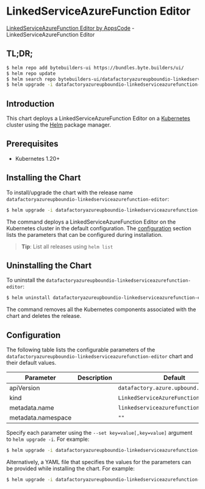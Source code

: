 # LinkedServiceAzureFunction Editor

[LinkedServiceAzureFunction Editor by AppsCode](https://byte.builders) - LinkedServiceAzureFunction Editor

## TL;DR;

```bash
$ helm repo add bytebuilders-ui https://bundles.byte.builders/ui/
$ helm repo update
$ helm search repo bytebuilders-ui/datafactoryazureupboundio-linkedserviceazurefunction-editor --version=v0.4.18
$ helm upgrade -i datafactoryazureupboundio-linkedserviceazurefunction-editor bytebuilders-ui/datafactoryazureupboundio-linkedserviceazurefunction-editor -n default --create-namespace --version=v0.4.18
```

## Introduction

This chart deploys a LinkedServiceAzureFunction Editor on a [Kubernetes](http://kubernetes.io) cluster using the [Helm](https://helm.sh) package manager.

## Prerequisites

- Kubernetes 1.20+

## Installing the Chart

To install/upgrade the chart with the release name `datafactoryazureupboundio-linkedserviceazurefunction-editor`:

```bash
$ helm upgrade -i datafactoryazureupboundio-linkedserviceazurefunction-editor bytebuilders-ui/datafactoryazureupboundio-linkedserviceazurefunction-editor -n default --create-namespace --version=v0.4.18
```

The command deploys a LinkedServiceAzureFunction Editor on the Kubernetes cluster in the default configuration. The [configuration](#configuration) section lists the parameters that can be configured during installation.

> **Tip**: List all releases using `helm list`

## Uninstalling the Chart

To uninstall the `datafactoryazureupboundio-linkedserviceazurefunction-editor`:

```bash
$ helm uninstall datafactoryazureupboundio-linkedserviceazurefunction-editor -n default
```

The command removes all the Kubernetes components associated with the chart and deletes the release.

## Configuration

The following table lists the configurable parameters of the `datafactoryazureupboundio-linkedserviceazurefunction-editor` chart and their default values.

|     Parameter      | Description |                      Default                      |
|--------------------|-------------|---------------------------------------------------|
| apiVersion         |             | <code>datafactory.azure.upbound.io/v1beta1</code> |
| kind               |             | <code>LinkedServiceAzureFunction</code>           |
| metadata.name      |             | <code>linkedserviceazurefunction</code>           |
| metadata.namespace |             | <code>""</code>                                   |


Specify each parameter using the `--set key=value[,key=value]` argument to `helm upgrade -i`. For example:

```bash
$ helm upgrade -i datafactoryazureupboundio-linkedserviceazurefunction-editor bytebuilders-ui/datafactoryazureupboundio-linkedserviceazurefunction-editor -n default --create-namespace --version=v0.4.18 --set apiVersion=datafactory.azure.upbound.io/v1beta1
```

Alternatively, a YAML file that specifies the values for the parameters can be provided while
installing the chart. For example:

```bash
$ helm upgrade -i datafactoryazureupboundio-linkedserviceazurefunction-editor bytebuilders-ui/datafactoryazureupboundio-linkedserviceazurefunction-editor -n default --create-namespace --version=v0.4.18 --values values.yaml
```
